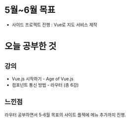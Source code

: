 # 5월~6월 목표 
 - 사이드 프로젝트 진행 : Vue로 지도 서비스 제작

# 오늘 공부한 것
 ## 강의
  - Vue.js 시작하기 - Age of Vue.js
  - 컴포넌트 통신 방법 - 라우터 (총 6강)

 ## 느낀점
  라우터 공부하면서 5-6월 목표의 사이트 플젝에 메뉴 추가까지 진행.

